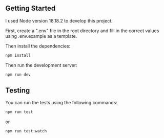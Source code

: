 ## Getting Started

I used Node version 18.18.2 to develop this project.

First, create a ".env" file in the root directory and fill in the correct values using .env.example as a template.

Then install the dependencies:

```bash
npm install
```

Then run the development server:

```bash
npm run dev

```

## Testing

You can run the tests using the following commands:

```bash
npm run test
```

or

```bash
npm run test:watch
```
